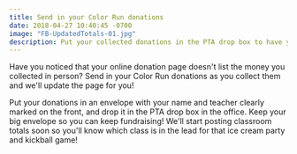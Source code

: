 ```yaml
---
title: Send in your Color Run donations
date: 2018-04-27 10:40:45 -0700
image: "FB-UpdatedTotals-01.jpg"
description: Put your collected donations in the PTA drop box to have your page updated
---
```


Have you noticed that your online donation page doesn't list the money you collected in person? Send in your Color Run donations as you collect them and we'll update the page for you! 

Put your donations in an envelope with your name and teacher clearly marked on the front, and drop it in the PTA drop box in the office. Keep your big envelope so you can keep fundraising! We'll start posting classroom totals soon so you'll know which class is in the lead for that ice cream party and kickball game! 